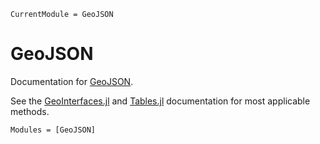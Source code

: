 ```@meta
CurrentModule = GeoJSON
```

# GeoJSON

Documentation for [GeoJSON](https://github.com/JuliaGeo/GeoJSON.jl).

See the [GeoInterfaces.jl](https://juliageo.org/GeoInterface.jl/stable/) and
[Tables.jl](https://tables.juliadata.org/stable/) documentation for most
applicable methods.

```@autodocs
Modules = [GeoJSON]
```
